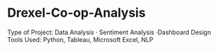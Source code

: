 # Drexel-Co-op-Analysis
Type of Project: Data Analysis · Sentiment Analysis ·Dashboard Design Tools Used: Python, Tableau, Microsoft Excel, NLP
